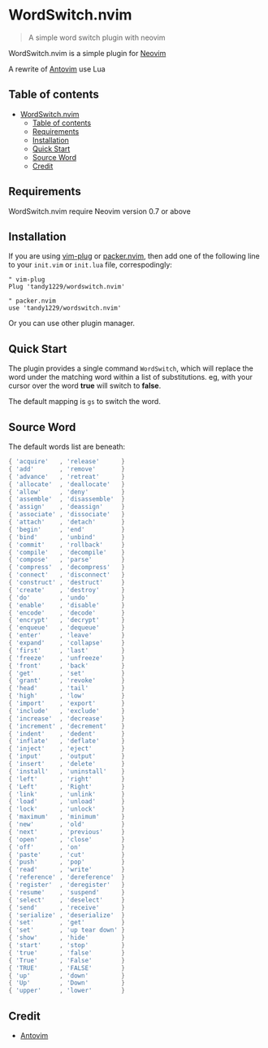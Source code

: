 # WordSwitch.nvim

> A simple word switch plugin with neovim

WordSwitch.nvim is a simple plugin for [Neovim](https://neovim.io)

A rewrite of [Antovim](https://github.com/jwarby/antovim) use Lua

## Table of contents

<!-- @import "[TOC]" {cmd="toc" depthFrom=1 depthTo=6 orderedList=false} -->

<!-- code_chunk_output -->

- [WordSwitch.nvim](#wordswitchnvim)
  - [Table of contents](#table-of-contents)
  - [Requirements](#requirements)
  - [Installation](#installation)
  - [Quick Start](#quick-start)
  - [Source Word](#source-word)
  - [Credit](#credit)

<!-- /code_chunk_output -->

## Requirements

WordSwitch.nvim require Neovim version 0.7 or above

## Installation

If you are using [vim-plug](https://github.com/junegunn/vim-plug) or [packer.nvim](https://github.com/wbthomason/packer.nvim), then add one of the following line to your `init.vim` or `init.lua` file, correspodingly:

```vim
" vim-plug
Plug 'tandy1229/wordswitch.nvim'

" packer.nvim
use 'tandy1229/wordswitch.nvim'
```

Or you can use other plugin manager.

## Quick Start

The plugin provides a single command `WordSwitch`, which will replace the word under the matching word within a list of substitutions. eg, with your cursor over the word **true** will switch to **false**.

The default mapping is `gs` to switch the word.

## Source Word

The default words list are beneath:

```lua
{ 'acquire'   , 'release'      }
{ 'add'       , 'remove'       }
{ 'advance'   , 'retreat'      }
{ 'allocate'  , 'deallocate'   }
{ 'allow'     , 'deny'         }
{ 'assemble'  , 'disassemble'  }
{ 'assign'    , 'deassign'     }
{ 'associate' , 'dissociate'   }
{ 'attach'    , 'detach'       }
{ 'begin'     , 'end'          }
{ 'bind'      , 'unbind'       }
{ 'commit'    , 'rollback'     }
{ 'compile'   , 'decompile'    }
{ 'compose'   , 'parse'        }
{ 'compress'  , 'decompress'   }
{ 'connect'   , 'disconnect'   }
{ 'construct' , 'destruct'     }
{ 'create'    , 'destroy'      }
{ 'do'        , 'undo'         }
{ 'enable'    , 'disable'      }
{ 'encode'    , 'decode'       }
{ 'encrypt'   , 'decrypt'      }
{ 'enqueue'   , 'dequeue'      }
{ 'enter'     , 'leave'        }
{ 'expand'    , 'collapse'     }
{ 'first'     , 'last'         }
{ 'freeze'    , 'unfreeze'     }
{ 'front'     , 'back'         }
{ 'get'       , 'set'          }
{ 'grant'     , 'revoke'       }
{ 'head'      , 'tail'         }
{ 'high'      , 'low'          }
{ 'import'    , 'export'       }
{ 'include'   , 'exclude'      }
{ 'increase'  , 'decrease'     }
{ 'increment' , 'decrement'    }
{ 'indent'    , 'dedent'       }
{ 'inflate'   , 'deflate'      }
{ 'inject'    , 'eject'        }
{ 'input'     , 'output'       }
{ 'insert'    , 'delete'       }
{ 'install'   , 'uninstall'    }
{ 'left'      , 'right'        }
{ 'Left'      , 'Right'        }
{ 'link'      , 'unlink'       }
{ 'load'      , 'unload'       }
{ 'lock'      , 'unlock'       }
{ 'maximum'   , 'minimum'      }
{ 'new'       , 'old'          }
{ 'next'      , 'previous'     }
{ 'open'      , 'close'        }
{ 'off'       , 'on'           }
{ 'paste'     , 'cut'          }
{ 'push'      , 'pop'          }
{ 'read'      , 'write'        }
{ 'reference' , 'dereference'  }
{ 'register'  , 'deregister'   }
{ 'resume'    , 'suspend'      }
{ 'select'    , 'deselect'     }
{ 'send'      , 'receive'      }
{ 'serialize' , 'deserialize'  }
{ 'set'       , 'get'          }
{ 'set'       , 'up tear down' }
{ 'show'      , 'hide'         }
{ 'start'     , 'stop'         }
{ 'true'      , 'false'        }
{ 'True'      , 'False'        }
{ 'TRUE'      , 'FALSE'        }
{ 'up'        , 'down'         }
{ 'Up'        , 'Down'         }
{ 'upper'     , 'lower'        }
```

## Credit

- [Antovim](https://github.com/jwarby/antovim)
